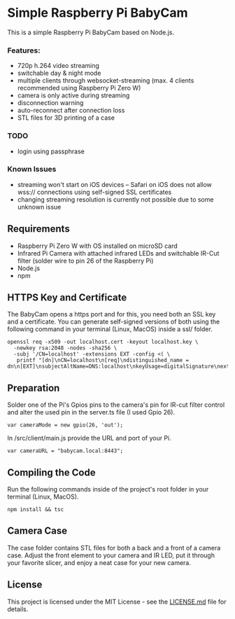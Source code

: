 # Simple Raspberry Pi BabyCam

This is a simple Raspberry Pi BabyCam based on Node.js.

### Features:
* 720p h.264 video streaming
* switchable day & night mode
* multiple clients through websocket-streaming (max. 4 clients recommended using Raspberry Pi Zero W)
* camera is only active during streaming
* disconnection warning
* auto-reconnect after connection loss
* STL files for 3D printing of a case

### TODO
* login using passphrase

### Known Issues
* streaming won't start on iOS devices – Safari on iOS does not allow wss:// connections using self-signed SSL certificates
* changing streaming resolution is currently not possible due to some unknown issue

## Requirements

* Raspberry Pi Zero W with OS installed on microSD card
* Infrared Pi Camera with attached infrared LEDs and switchable IR-Cut filter (solder wire to pin 26 of the Raspberry Pi)
* Node.js
* npm

## HTTPS Key and Certificate

The BabyCam opens a https port and for this, you need both an SSL key and a certificate. You can generate self-signed versions of both using the following command in your terminal (Linux, MacOS) inside a ssl/ folder.

```
openssl req -x509 -out localhost.cert -keyout localhost.key \
  -newkey rsa:2048 -nodes -sha256 \
  -subj '/CN=localhost' -extensions EXT -config <( \
   printf "[dn]\nCN=localhost\n[req]\ndistinguished_name = dn\n[EXT]\nsubjectAltName=DNS:localhost\nkeyUsage=digitalSignature\nextendedKeyUsage=serverAuth")
```

## Preparation

Solder one of the Pi's Gpios pins to the camera's pin for IR-cut filter control and alter the used pin in the server.ts file (I used Gpio 26).

```
var cameraMode = new gpio(26, 'out');
```

In /src/client/main.js provide the URL and port of your Pi.

```
var cameraURL = "babycam.local:8443";
```

## Compiling the Code

Run the following commands inside of the project's root folder in your terminal (Linux, MacOS).

```
npm install && tsc
```

## Camera Case

The case folder contains STL files for both a back and a front of a camera case. Adjust the front element to your camera and IR LED, put it through your favorite slicer, and enjoy a neat case for your new camera.

## License

This project is licensed under the MIT License - see the [LICENSE.md](LICENSE.md) file for details.